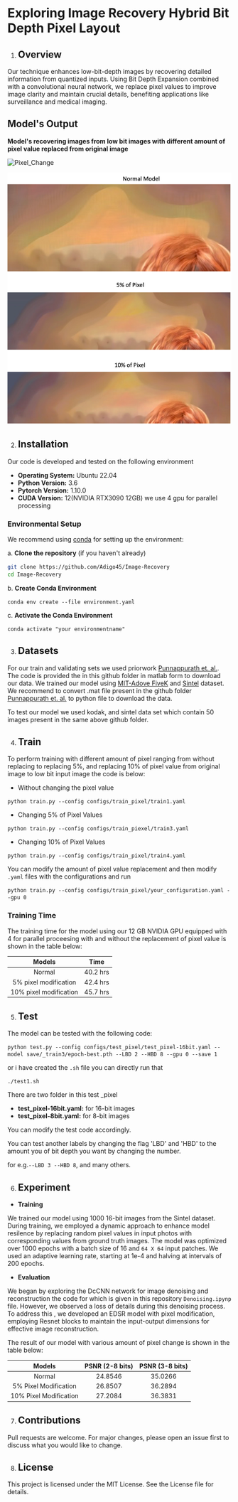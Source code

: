 # Exploring Image Recovery Hybrid Bit Depth Pixel Layout

1. ## Overview
Our technique enhances low-bit-depth images by recovering detailed information from quantized inputs. Using Bit Depth Expansion combined with a convolutional neural network, we replace pixel values to improve image clarity and maintain crucial details, benefiting applications like surveillance and medical imaging.

## Model's Output

**Model's recovering images from low bit images with different amount of pixel value replaced from original image**

![Pixel_Change](https://github.com/Adigo45/Image-Recovery/assets/86388354/c133b283-411e-43f4-a1a4-241323789d83)

![](Pixel_Modification.png)


2. ## Installation

Our code is developed and tested on the following environment

- **Operating System:** Ubuntu 22.04
- **Python Version:** 3.6
- **Pytorch Version:** 1.10.0
- **CUDA Version:** 12(NVIDIA RTX3090 12GB) we use 4 gpu for parallel processing

### Environmental Setup
We recommend using [conda](https://www.anaconda.com/download) for setting up the environment:

a. **Clone the repository** (if you haven't already)
``` bash
git clone https://github.com/Adigo45/Image-Recovery
cd Image-Recovery
```
b. **Create Conda Environment**
```conda
conda env create --file environment.yaml
```
c. **Activate the Conda Environment**
```
conda activate "your environmentname"
```

3. ## Datasets
For our train and validating sets we used priorwork [Punnappurath et. al.](https://github.com/abhijithpunnappurath/a-little-bit-more/tree/master/download_data_and_tst). The code is provided the in this github folder in matlab form to download our data. We trained our model using [MIT-Adove FiveK](https://data.csail.mit.edu/graphics/fivek/) and [Sintel](https://media.xiph.org/sintel/sintel-1k-png16/) dataset. We recommend to convert .mat file present in the github folder [Punnappurath et. al.](https://github.com/abhijithpunnappurath/a-little-bit-more/tree/master/download_data_and_tst) to python file to download the data.

To test our model we used kodak, and sintel data set which contain 50 images present in the same above github folder.

4. ## Train
To perform training with different amount of pixel ranging from without replacing to replacing 5%, and replacing 10% of pixel value from original image to low bit input image the code is below:

 - Without changing the pixel value
```
python train.py --config configs/train_pixel/train1.yaml
```
- Changing 5% of Pixel Values
```
python train.py --config configs/train_piexel/train3.yaml
```

- Changing 10% of Pixel Values
```
python train.py --config configs/train_pixel/train4.yaml
```
You can modify the amount of pixel value replacement and then modify `.yaml` files with the configurations and run
```
python train.py --config configs/train_pixel/your_configuration.yaml --gpu 0
```

### Training Time

The training time for the model using our 12 GB NVIDIA GPU equipped with 4 for parallel proceesing with and without the replacement of pixel value is shown in the table below:

| Models    | Time     |
|:----------:|:----------------:|
| Normal | 40.2 hrs |
| 5% pixel modification | 42.4 hrs |
| 10% pixel modification | 45.7 hrs |








5. ## Test

The model can be tested with the following code:
```
python test.py --config configs/test_pixel/test_pixel-16bit.yaml --model save/_train3/epoch-best.pth --LBD 2 --HBD 8 --gpu 0 --save 1
```
or i have created the `.sh` file you can directly run that
```
./test1.sh
```
There are two folder in this test _pixel 
 
- **test_pixel-16bit.yaml:** for 16-bit images  
- **test_pixel-8bit.yaml:** for 8-bit images

You can modify the test code accordingly.


You can test another labels by changing the flag 'LBD' and 'HBD' to the amount you of bit depth you want by changing the number.

for e.g.``--LBD 3 --HBD 8``, and many others.



6. ## Experiment 

- **Training**

We trained our model using 1000 16-bit images from the Sintel dataset. During training, we employed a dynamic approach to enhance model resilence by replacing random pixel values in input photos with corresponding values from ground truth images. The model was optimized over 1000 epochs with a batch size of 16 and `64 X 64` input patches. We used an adaptive learning rate, starting at 1e-4 and halving at intervals of 200 epochs.

- **Evaluation**

We began by exploring the DcCNN network for image denoising and reconstruction the code for which is given in this repository `Denoising.ipynp` file. However, we observed a loss of details during this denoising process. To address this , we developed an EDSR model with pixel modification, employing Resnet blocks to maintain the input-output dimensions for effective image reconstruction.

The result of our model with various amount of pixel change is shown in the table below:

| Models | PSNR (2-8 bits) | PSNR (3-8 bits) |
|:-----------------:|:-----------------:|:-----------------:|
| Normal | 24.8546 | 35.0266|
| 5% Pixel Modification | 26.8507 | 36.2894|
| 10% Pixel Modification | 27.2084 | 36.3831 |



7. ## Contributions

Pull requests are welcome. For major changes, please open an issue first to discuss what you would like to change.

8. ## License
This project is licensed under the MIT License. See the License file for details.







